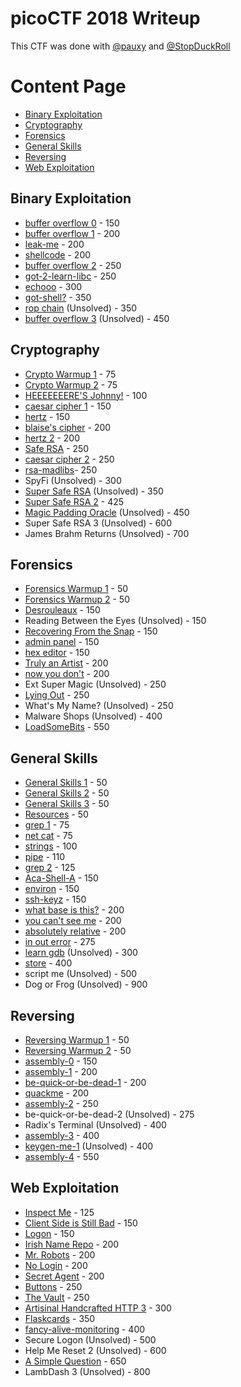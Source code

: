 # picoCTF 2018 Writeup
This CTF was done with [@pauxy](https://github.com/pauxy) and [@StopDuckRoll](https://github.com/StopDuckRoll)

# Content Page
- [Binary Exploitation](#binary-exploitation)
- [Cryptography](#cryptography)
- [Forensics](#forensics)
- [General Skills](#general-skills)
- [Reversing](#reversing)
- [Web Exploitation](#web-exploitation)

## Binary Exploitation
- [buffer overflow 0](Binary%20Exploitation/buffer%20overflow%200) - 150
- [buffer overflow 1](Binary%20Exploitation/buffer%20overflow%201) - 200
- [leak-me](Binary%20Exploitation/leak-me) - 200
- [shellcode](Binary%20Exploitation/shellcode) - 200
- [buffer overflow 2](Binary%20Exploitation/buffer%20overflow%202) - 250
- [got-2-learn-libc](Binary%20Exploitation/got-2-learn-libc) - 250
- [echooo](Binary%20Exploitation/echooo) - 300
- [got-shell?](Binary%20Exploitation/got-shell%3F) - 350
- [rop chain](Binary%20Exploitation/rop%20chain) (Unsolved) - 350
- [buffer overflow 3](Binary%20Exploitation/buffer%20overflow%203) (Unsolved) - 450

## Cryptography
- [Crypto Warmup 1](Cryptography/Crypto%20Warmup%201) - 75
- [Crypto Warmup 2](Cryptography/Crypto%20Warmup%202) - 75
- [HEEEEEEERE'S Johnny!](Cryptography/HEEEEEEERE%27S%20Johnny!) - 100
- [caesar cipher 1](Cryptography/caesar%20cipher%201) - 150
- [hertz](Cryptography/hertz) - 150
- [blaise's cipher](Cryptography/blaise%27s%20cipher) - 200
- [hertz 2](Cryptography/hertz%202) - 200
- [Safe RSA](Cryptography/Safe%20RSA) - 250
- [caesar cipher 2](Cryptography/caesar%20cipher%202) - 250
- [rsa-madlibs](Cryptography/rsa-madlibs)- 250
- SpyFi (Unsolved) - 300
- [Super Safe RSA](Cryptography/Super%20Safe%20RSA) (Unsolved) - 350
- [Super Safe RSA 2](Cryptography/Super%20Safe%20RSA%202) - 425
- [Magic Padding Oracle](Cryptography/Magic%20Padding%20Oracle) (Unsolved) - 450
- Super Safe RSA 3 (Unsolved) - 600
- James Brahm Returns (Unsolved) - 700

## Forensics
- [Forensics Warmup 1](Forensics/Forensics%20Warmup%201) - 50
- [Forensics Warmup 2](Forensics/Forensics%20Warmup%202) - 50
- [Desrouleaux](Forensics/Desrouleaux) - 150
- Reading Between the Eyes (Unsolved) - 150
- [Recovering From the Snap](Forensics/Recovering%20From%20the%20Snap) - 150
- [admin panel](Forensics/admin%20panel) - 150
- [hex editor](Forensics/hex%20editor) - 150
- [Truly an Artist](Forensics/Truly%20an%20Artist) - 200
- [now you don't](Forensics/now%20you%20don%27t) - 200
- Ext Super Magic (Unsolved) - 250
- [Lying Out](Forensics/Lying%20Out) - 250
- What's My Name? (Unsolved) - 250
- Malware Shops (Unsolved) - 400
- [LoadSomeBits](Forensics/LoadSomeBits) - 550

## General Skills
- [General Skills 1](General%20Skills/General%20Warmup%201) - 50
- [General Skills 2](General%20Skills/General%20Warmup%202) - 50
- [General Skills 3](General%20Skills/General%20Warmup%203) - 50
- [Resources](General%20Skills/Resources) - 50
- [grep 1](General%20Skills/grep%201) - 75
- [net cat](General%20Skills/net%20cat) - 75
- [strings](General%20Skills/strings) - 100
- [pipe](General%20Skills/pipe) - 110
- [grep 2](General%20Skills/grep%202) - 125
- [Aca-Shell-A](General%20Skills/Aca-Shell-A) - 150
- [environ](General%20Skills/environ) - 150
- [ssh-keyz](General%20Skills/ssh-keyz) - 150
- [what base is this?](General%20Skills/what%20base%20is%20this%3F) - 200
- [you can't see me](General%20Skills/you%20can%27t%20see%20me) - 200
- [absolutely relative](General%20Skills/absolutely%20relative) - 200
- [in out error](General%20Skills/in%20out%20error) - 275
- [learn gdb](General%20Skills/learn%20gdb) (Unsolved) - 300
- [store](General%20Skills/store) - 400
- script me (Unsolved) - 500
- Dog or Frog (Unsolved) - 900

## Reversing
- [Reversing Warmup 1](Reversing/Reversing%20Warmup%201) - 50
- [Reversing Warmup 2](Reversing/Reversing%20Warmup%202) - 50
- [assembly-0](Reversing/assembly-0) - 150
- [assembly-1](Reversing/assembly-1) - 200
- [be-quick-or-be-dead-1](Reversing/be-quick-or-be-dead-1) - 200
- [quackme](Reversing/quackme) - 200
- [assembly-2](Reversing/assembly-2) - 250
- be-quick-or-be-dead-2 (Unsolved) - 275
- Radix's Terminal (Unsolved) - 400
- [assembly-3](Reversing/assembly-3) - 400
- [keygen-me-1](Reversing/keygen-me-1) (Unsolved) - 400
- [assembly-4](Reversing/assembly-4) - 550

## Web Exploitation
- [Inspect Me](Web%20Exploitation%2FInspect%20Me) - 125
- [Client Side is Still Bad](Web%20Exploitation/Client%20Side%20is%20Still%20Bad) - 150
- [Logon](Web%20Exploitation/Logon) - 150
- [Irish Name Repo](Web%20Exploitation/Irish%20Name%20Repo) - 200
- [Mr. Robots](Web%20Exploitation/Mr.%20Robots) - 200
- [No Login](Web%20Exploitation/No%20Login) - 200
- [Secret Agent](Web%20Exploitation/Secret%20Agent) - 200
- [Buttons](Web%20Exploitation/Buttons) - 250
- [The Vault](Web%20Exploitation/The%20Vault) - 250
- [Artisinal Handcrafted HTTP 3](Web%20Exploitation/Artisinal%20Handcrafted%20HTTP%203) - 300
- [Flaskcards](Web%20Exploitation/Flaskcards) - 350
- [fancy-alive-monitoring](Web%20Exploitation/fancy-alive-monitoring) - 400
- Secure Logon (Unsolved) - 500
- Help Me Reset 2 (Unsolved) - 600
- [A Simple Question](Web%20Exploitation/A%20Simple%20Question) - 650
- LambDash 3 (Unsolved) - 800
